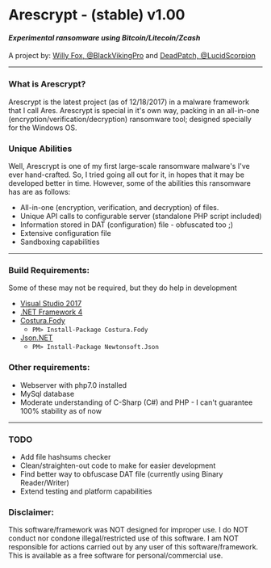 # Arescrypt - (stable) v1.00
#### *Experimental ransomware using Bitcoin/Litecoin/Zcash*
A project by: [Willy Fox, @BlackVikingPro](https://twitter.com/BlackVikingPro) and [DeadPatch, @LucidScorpion](https://twitter.com/LucidScorpion)
***

### What is Arescrypt?
Arescrypt is the latest project (as of 12/18/2017) in a malware framework that I call Ares. 
Arescrypt is special in it's own way, packing in an all-in-one (encryption/verification/decryption)
ransomware tool; designed specially for the Windows OS. 

### Unique Abilities
Well, Arescrypt is one of my first large-scale ransomware malware's I've ever hand-crafted. So,
I tried going all out for it, in hopes that it may be developed better in time. However, some of
the abilities this ransomware has are as follows:
 * All-in-one (encryption, verification, and decryption) of files. 
 * Unique API calls to configurable server (standalone PHP script included)
 * Information stored in DAT (configuration) file - obfuscated too ;)
 * Extensive configuration file
 * Sandboxing capabilities

***

### Build Requirements:
Some of these may not be required, but they do help in development
 * [Visual Studio 2017](https://www.visualstudio.com/downloads/)
 * [.NET Framework 4](https://www.microsoft.com/en-us/download/details.aspx?id=17851)
 * [Costura.Fody](https://github.com/Fody/Costura)
	* `PM> Install-Package Costura.Fody`
 * [Json.NET](https://www.newtonsoft.com/json)
	* `PM> Install-Package Newtonsoft.Json`

### Other requirements:
 * Webserver with php7.0 installed
 * MySql database
 * Moderate understanding of C-Sharp (C#) and PHP - I can't guarantee 100% stability as of now

***

### TODO
* Add file hashsums checker
* Clean/straighten-out code to make for easier development
* Find better way to obfuscase DAT file (currently using Binary Reader/Writer)
* Extend testing and platform capabilities

### Disclaimer:
This software/framework was NOT designed for improper use. I do NOT conduct nor condone
illegal/restricted use of this software. I am NOT responsible for actions carried out
by any user of this software/framework. This is available as a free software for
personal/commercial use.
